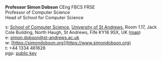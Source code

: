<!--
.. title: Contact details
.. slug: contact
.. date: 2020-06-17 17:00:38 UTC+01:00
.. tags: 
.. category: personal
.. link: 
.. description: 
.. type: text
-->

**Professor Simon Dobson** CEng FBCS FRSE <br>
Professor of Computer Science <br>
Head of School for Computer Science <br>

s: [School of Computer Science](https://www.st-andrews.ac.uk/computer-science),
[University of St Andrews](https://www.st-andrews.ac.uk),
Room 1.17, Jack Cole Building, North Haugh, St Andrews, Fife KY16 9SX, UK
([map](http://maps.google.com/maps?f=q&source=s_q&hl=en&geocode=&q=St+Andrews,+Fife+KY16++9SX&sll=56.458032,-2.981972&sspn=0.491711,1.5065&ie=UTF8&hq=&hnear=Saint+Andrews,+Fife+KY16+9SX,+United+Kingdom&ll=56.341448,-2.804775&spn=0.007707,0.023539&t=h&z=16))
<br>
e: [simon.dobson@st-andrews.ac.uk](mailto:simon.dobson@st-andrews.ac.uk) <br>
w: [https://simondobson.org](https://www.simondobson.org) <br>
t: +44 1334 461626 <br>
pgp: [public key](/identity.pub.txt)
